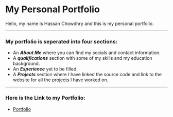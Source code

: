 # My Personal Portfolio

Hello, my name is Hassan Chowdhry and this is my personal portfolio.

<hr>

### My portfolio is seperated into four sections:
- An <b><i>About Me</i></b> where you can find my socials and contact information.
- A <b><i>qualifications</i></b> section with some of my skills and my education background.<br>
- An <b><i>Experience</i></b> yet to be filled.
- A <b><i>Projects</i></b> section where I have linked the source code and link to the website for all the projects I have worked on.

<hr>

### Here is the Link to my Portfolio:
- [Portfolio](https://hassanchowdhry.github.io/Portfolio/)
